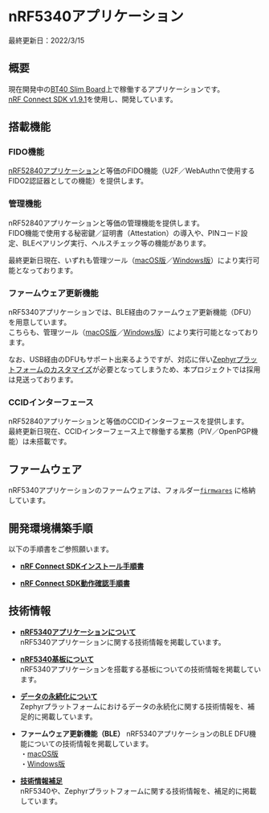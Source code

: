 # nRF5340アプリケーション

最終更新日：2022/3/15

## 概要

現在開発中の[BT40 Slim Board](https://github.com/diverta/onecard-fido/tree/master/FIDO2Device/BT40SlimBoard)上で稼働するアプリケーションです。<br>
[nRF Connect SDK v1.9.1](https://developer.nordicsemi.com/nRF_Connect_SDK/doc/1.9.1/nrf/)を使用し、開発しています。

## 搭載機能

### FIDO機能
[nRF52840アプリケーション](../nRF52840_app/README.md)と等価のFIDO機能（U2F／WebAuthnで使用するFIDO2認証器としての機能）を提供します。

### 管理機能
nRF52840アプリケーションと等価の管理機能を提供します。<br>
FIDO機能で使用する秘密鍵／証明書（Attestation）の導入や、PINコード設定、BLEペアリング実行、ヘルスチェック等の機能があります。

最終更新日現在、いずれも管理ツール（[macOS版](../MaintenanceTool/macOSApp/README.md)／[Windows版](../MaintenanceTool/WindowsExe/README.md)）により実行可能となっております。

### ファームウェア更新機能
nRF5340アプリケーションでは、BLE経由のファームウェア更新機能（DFU）を用意しています。<br>
こちらも、管理ツール（[macOS版](../MaintenanceTool/macOSApp/UPDATEFW_BLE.md)／[Windows版](../MaintenanceTool/WindowsExe/UPDATEFW_BLE.md)）により実行可能となっております。

なお、USB経由のDFUもサポート出来るようですが、対応に伴い[Zephyrプラットフォームのカスタマイズ](../nRF5340_app/CUSTOMIZE.md)が必要となってしまうため、本プロジェクトでは採用は見送っております。

### CCIDインターフェース
nRF52840アプリケーションと等価のCCIDインターフェースを提供します。<br>
最終更新日現在、CCIDインターフェース上で稼働する業務（PIV／OpenPGP機能）は未搭載です。

## ファームウェア

nRF5340アプリケーションのファームウェアは、フォルダー[`firmwares`](../nRF5340_app/firmwares) に格納しています。

## 開発環境構築手順

以下の手順書をご参照願います。

- <b>[nRF Connect SDKインストール手順書](../nRF5340_app/INSTALLSDK.md)</b>

- <b>[nRF Connect SDK動作確認手順書](../nRF5340_app/CONFIRMSDK.md)</b>

## 技術情報

- <b>[nRF5340アプリケーションについて](../nRF5340_app/TECH_APP_SOURCES.md)</b><br>
nRF5340アプリケーションに関する技術情報を掲載しています。

- <b>[nRF5340基板について](../nRF5340_app/TECH_BOARD.md)</b><br>
nRF5340アプリケーションを搭載する基板についての技術情報を掲載しています。

- <b>[データの永続化について](../nRF5340_app/TECH_ZEP_SETTINGS.md)</b><br>
Zephyrプラットフォームにおけるデータの永続化に関する技術情報を、補足的に掲載しています。

- <b>ファームウェア更新機能（BLE）</b>
nRF5340アプリケーションのBLE DFU機能についての技術情報を掲載しています。<br>
・[macOS版](../nRF5340_app/BLEDFU_FUNC_OBJC.md)<br>
・[Windows版](../nRF5340_app/BLEDFU_FUNC_CSHARP.md)

- <b>[技術情報補足](../nRF5340_app/TECHNICAL.md)</b><br>
nRF5340や、Zephyrプラットフォームに関する技術情報を、補足的に掲載しています。
